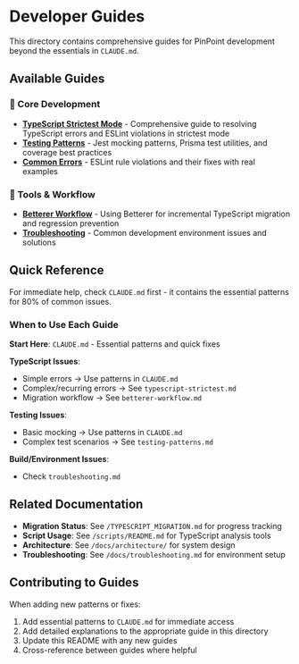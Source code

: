 # Developer Guides

This directory contains comprehensive guides for PinPoint development beyond the essentials in `CLAUDE.md`.

## Available Guides

### 📝 Core Development

- **[TypeScript Strictest Mode](./typescript-strictest.md)** - Comprehensive guide to resolving TypeScript errors and ESLint violations in strictest mode
- **[Testing Patterns](./testing-patterns.md)** - Jest mocking patterns, Prisma test utilities, and coverage best practices
- **[Common Errors](./common-errors.md)** - ESLint rule violations and their fixes with real examples

### 🔧 Tools & Workflow

- **[Betterer Workflow](./betterer-workflow.md)** - Using Betterer for incremental TypeScript migration and regression prevention
- **[Troubleshooting](./troubleshooting.md)** - Common development environment issues and solutions

## Quick Reference

For immediate help, check `CLAUDE.md` first - it contains the essential patterns for 80% of common issues.

### When to Use Each Guide

**Start Here**: `CLAUDE.md` - Essential patterns and quick fixes

**TypeScript Issues**:

- Simple errors → Use patterns in `CLAUDE.md`
- Complex/recurring errors → See `typescript-strictest.md`
- Migration workflow → See `betterer-workflow.md`

**Testing Issues**:

- Basic mocking → Use patterns in `CLAUDE.md`
- Complex test scenarios → See `testing-patterns.md`

**Build/Environment Issues**:

- Check `troubleshooting.md`

## Related Documentation

- **Migration Status**: See `/TYPESCRIPT_MIGRATION.md` for progress tracking
- **Script Usage**: See `/scripts/README.md` for TypeScript analysis tools
- **Architecture**: See `/docs/architecture/` for system design
- **Troubleshooting**: See `/docs/troubleshooting.md` for environment setup

## Contributing to Guides

When adding new patterns or fixes:

1. Add essential patterns to `CLAUDE.md` for immediate access
2. Add detailed explanations to the appropriate guide in this directory
3. Update this README with any new guides
4. Cross-reference between guides where helpful
